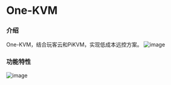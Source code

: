 # One-KVM
### 介绍
One-KVM，结合玩客云和PiKVM，实现低成本远控方案。
![image](https://github.com/mofeng-git/One-KVM/assets/62919083/ec7e049f-ca6c-426f-bfa4-314536965db0)
### 功能特性
![image](https://github.com/mofeng-git/One-KVM/assets/62919083/1e9305ee-fd9e-4e4c-ba25-141a924fef29)

